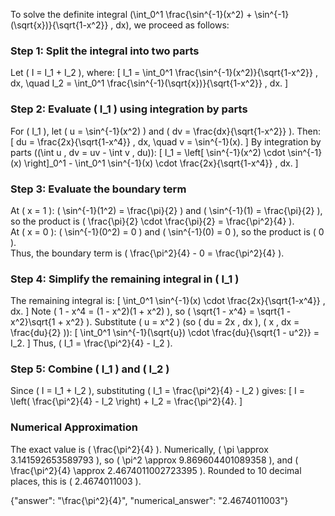 

To solve the definite integral \(\int_0^1 \frac{\sin^{-1}(x^2) + \sin^{-1}(\sqrt{x})}{\sqrt{1-x^2}} \, dx\), we proceed as follows:

### Step 1: Split the integral into two parts
Let \( I = I_1 + I_2 \), where:
\[
I_1 = \int_0^1 \frac{\sin^{-1}(x^2)}{\sqrt{1-x^2}} \, dx, \quad I_2 = \int_0^1 \frac{\sin^{-1}(\sqrt{x})}{\sqrt{1-x^2}} \, dx.
\]

### Step 2: Evaluate \( I_1 \) using integration by parts
For \( I_1 \), let \( u = \sin^{-1}(x^2) \) and \( dv = \frac{dx}{\sqrt{1-x^2}} \). Then:
\[
du = \frac{2x}{\sqrt{1-x^4}} \, dx, \quad v = \sin^{-1}(x).
\]
By integration by parts (\(\int u \, dv = uv - \int v \, du\)):
\[
I_1 = \left[ \sin^{-1}(x^2) \cdot \sin^{-1}(x) \right]_0^1 - \int_0^1 \sin^{-1}(x) \cdot \frac{2x}{\sqrt{1-x^4}} \, dx.
\]

### Step 3: Evaluate the boundary term
At \( x = 1 \): \( \sin^{-1}(1^2) = \frac{\pi}{2} \) and \( \sin^{-1}(1) = \frac{\pi}{2} \), so the product is \( \frac{\pi}{2} \cdot \frac{\pi}{2} = \frac{\pi^2}{4} \).  
At \( x = 0 \): \( \sin^{-1}(0^2) = 0 \) and \( \sin^{-1}(0) = 0 \), so the product is \( 0 \).  
Thus, the boundary term is \( \frac{\pi^2}{4} - 0 = \frac{\pi^2}{4} \).

### Step 4: Simplify the remaining integral in \( I_1 \)
The remaining integral is:
\[
\int_0^1 \sin^{-1}(x) \cdot \frac{2x}{\sqrt{1-x^4}} \, dx.
\]
Note \( 1 - x^4 = (1 - x^2)(1 + x^2) \), so \( \sqrt{1 - x^4} = \sqrt{1 - x^2}\sqrt{1 + x^2} \). Substitute \( u = x^2 \) (so \( du = 2x \, dx \), \( x \, dx = \frac{du}{2} \)):
\[
\int_0^1 \sin^{-1}(\sqrt{u}) \cdot \frac{du}{\sqrt{1 - u^2}} = I_2.
\]
Thus, \( I_1 = \frac{\pi^2}{4} - I_2 \).

### Step 5: Combine \( I_1 \) and \( I_2 \)
Since \( I = I_1 + I_2 \), substituting \( I_1 = \frac{\pi^2}{4} - I_2 \) gives:
\[
I = \left( \frac{\pi^2}{4} - I_2 \right) + I_2 = \frac{\pi^2}{4}.
\]

### Numerical Approximation
The exact value is \( \frac{\pi^2}{4} \). Numerically, \( \pi \approx 3.141592653589793 \), so \( \pi^2 \approx 9.869604401089358 \), and \( \frac{\pi^2}{4} \approx 2.4674011002723395 \). Rounded to 10 decimal places, this is \( 2.4674011003 \).

{"answer": "\\frac{\\pi^2}{4}", "numerical_answer": "2.4674011003"}